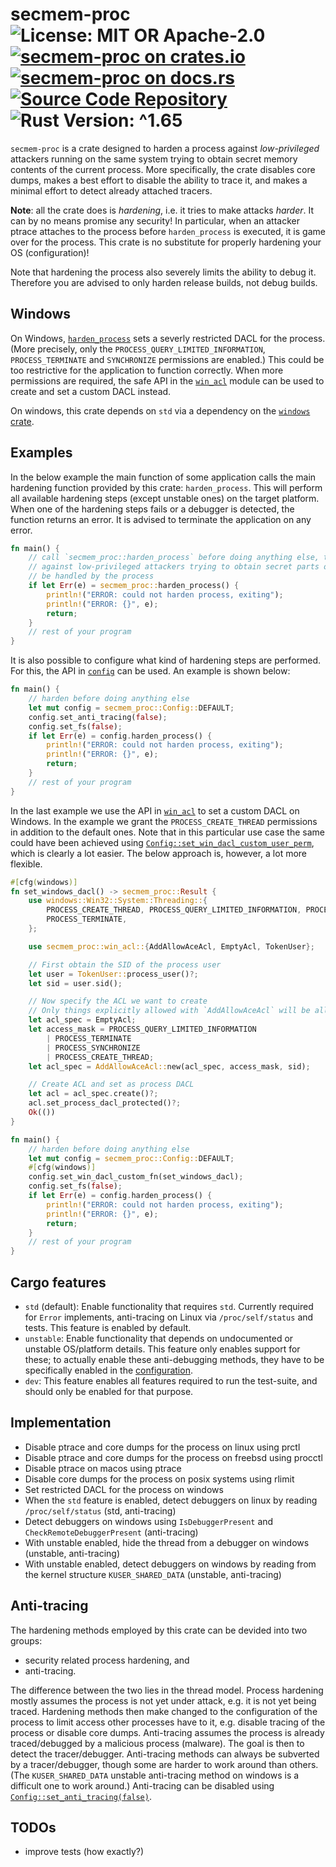 # secmem-proc ![License: MIT OR Apache-2.0](https://img.shields.io/badge/license-MIT%20OR%20Apache--2.0-blue) [![secmem-proc on crates.io](https://img.shields.io/crates/v/secmem-proc)](https://crates.io/crates/secmem-proc) [![secmem-proc on docs.rs](https://docs.rs/secmem-proc/badge.svg)](https://docs.rs/secmem-proc) [![Source Code Repository](https://img.shields.io/badge/Code-On%20GitHub-blue?logo=GitHub)](https://github.com/niluxv/secmem-proc) ![Rust Version: ^1.65](https://img.shields.io/badge/rustc-%5E1.65-orange.svg)

`secmem-proc` is a crate designed to harden a process against *low-privileged* attackers running on the same system trying to obtain secret memory contents of the current process. More specifically, the crate disables core dumps, makes a best effort to disable the ability to trace it, and makes a minimal effort to detect already attached tracers.

**Note**: all the crate does is *hardening*, i.e. it tries to make attacks *harder*. It can by no means promise any security! In particular, when an attacker ptrace attaches to the process before `harden_process` is executed, it is game over for the process. This crate is no substitute for properly hardening your OS (configuration)!

Note that hardening the process also severely limits the ability to debug it. Therefore you are advised to only harden release builds, not debug builds.


## Windows

On Windows, [`harden_process`][__link0] sets a severly restricted DACL for the process. (More precisely, only the `PROCESS_QUERY_LIMITED_INFORMATION`, `PROCESS_TERMINATE` and `SYNCHRONIZE` permissions are enabled.) This could be too restrictive for the application to function correctly. When more permissions are required, the safe API in the [`win_acl`][__link1] module can be used to create and set a custom DACL instead.

On windows, this crate depends on `std` via a dependency on the [`windows` crate][__link2].


## Examples

In the below example the main function of some application calls the main hardening function provided by this crate: `harden_process`. This will perform all available hardening steps (except unstable ones) on the target platform. When one of the hardening steps fails or a debugger is detected, the function returns an error. It is advised to terminate the application on any error.


```rust
fn main() {
    // call `secmem_proc::harden_process` before doing anything else, to harden the process
    // against low-privileged attackers trying to obtain secret parts of memory which will
    // be handled by the process
    if let Err(e) = secmem_proc::harden_process() {
        println!("ERROR: could not harden process, exiting");
        println!("ERROR: {}", e);
        return;
    }
    // rest of your program
}
```

It is also possible to configure what kind of hardening steps are performed. For this, the API in [`config`][__link3] can be used. An example is shown below:


```rust
fn main() {
    // harden before doing anything else
    let mut config = secmem_proc::Config::DEFAULT;
    config.set_anti_tracing(false);
    config.set_fs(false);
    if let Err(e) = config.harden_process() {
        println!("ERROR: could not harden process, exiting");
        println!("ERROR: {}", e);
        return;
    }
    // rest of your program
}
```

In the last example we use the API in [`win_acl`][__link4] to set a custom DACL on Windows. In the example we grant the `PROCESS_CREATE_THREAD` permissions in addition to the default ones. Note that in this particular use case the same could have been achieved using [`Config::set_win_dacl_custom_user_perm`][__link5], which is clearly a lot easier. The below approach is, however, a lot more flexible.


```rust
#[cfg(windows)]
fn set_windows_dacl() -> secmem_proc::Result {
    use windows::Win32::System::Threading::{
        PROCESS_CREATE_THREAD, PROCESS_QUERY_LIMITED_INFORMATION, PROCESS_SYNCHRONIZE,
        PROCESS_TERMINATE,
    };

    use secmem_proc::win_acl::{AddAllowAceAcl, EmptyAcl, TokenUser};

    // First obtain the SID of the process user
    let user = TokenUser::process_user()?;
    let sid = user.sid();

    // Now specify the ACL we want to create
    // Only things explicitly allowed with `AddAllowAceAcl` will be allowed; noting else
    let acl_spec = EmptyAcl;
    let access_mask = PROCESS_QUERY_LIMITED_INFORMATION
        | PROCESS_TERMINATE
        | PROCESS_SYNCHRONIZE
        | PROCESS_CREATE_THREAD;
    let acl_spec = AddAllowAceAcl::new(acl_spec, access_mask, sid);

    // Create ACL and set as process DACL
    let acl = acl_spec.create()?;
    acl.set_process_dacl_protected()?;
    Ok(())
}

fn main() {
    // harden before doing anything else
    let mut config = secmem_proc::Config::DEFAULT;
    #[cfg(windows)]
    config.set_win_dacl_custom_fn(set_windows_dacl);
    config.set_fs(false);
    if let Err(e) = config.harden_process() {
        println!("ERROR: could not harden process, exiting");
        println!("ERROR: {}", e);
        return;
    }
    // rest of your program
}
```


## Cargo features

 - `std` (default): Enable functionality that requires `std`. Currently required for `Error` implements, anti-tracing on Linux via `/proc/self/status` and tests. This feature is enabled by default.
 - `unstable`: Enable functionality that depends on undocumented or unstable OS/platform details. This feature only enables support for these; to actually enable these anti-debugging methods, they have to be specifically enabled in the [configuration][__link6].
 - `dev`: This feature enables all features required to run the test-suite, and should only be enabled for that purpose.


## Implementation

 - Disable ptrace and core dumps for the process on linux using prctl
 - Disable ptrace and core dumps for the process on freebsd using procctl
 - Disable ptrace on macos using ptrace
 - Disable core dumps for the process on posix systems using rlimit
 - Set restricted DACL for the process on windows
 - When the `std` feature is enabled, detect debuggers on linux by reading `/proc/self/status` (std, anti-tracing)
 - Detect debuggers on windows using `IsDebuggerPresent` and `CheckRemoteDebuggerPresent` (anti-tracing)
 - With unstable enabled, hide the thread from a debugger on windows (unstable, anti-tracing)
 - With unstable enabled, detect debuggers on windows by reading from the kernel structure `KUSER_SHARED_DATA` (unstable, anti-tracing)


## Anti-tracing

The hardening methods employed by this crate can be devided into two groups:

 - security related process hardening, and
 - anti-tracing.

The difference between the two lies in the thread model. Process hardening mostly assumes the process is not yet under attack, e.g. it is not yet being traced. Hardening methods then make changed to the configuration of the process to limit access other processes have to it, e.g. disable tracing of the process or disable core dumps. Anti-tracing assumes the process is already traced/debugged by a malicious process (malware). The goal is then to detect the tracer/debugger. Anti-tracing methods can always be subverted by a tracer/debugger, though some are harder to work around than others. (The `KUSER_SHARED_DATA` unstable anti-tracing method on windows is a difficult one to work around.) Anti-tracing can be disabled using [`Config::set_anti_tracing(false)`][__link7].


## TODOs

 - improve tests (how exactly?)


 [__cargo_doc2readme_dependencies_info]: ggGkYW0BYXSEG71F3OPwqbpvG9IQ5w6Zri17Gx1ipmWFPJ-eG-CMco2qCPLiYXKEG8n9VxFLV9bGG-zuPB6sKlsqG8WGjGJMKSL5G5cqg65GX-KZYWSBg2tzZWNtZW0tcHJvY2UwLjMuMGtzZWNtZW1fcHJvYw
 [__link0]: https://docs.rs/secmem-proc/0.3.0/secmem_proc/?search=harden::harden_process
 [__link1]: https://docs.rs/secmem-proc/0.3.0/secmem_proc/win_acl/index.html
 [__link2]: https://crates.io/crates/windows
 [__link3]: https://docs.rs/secmem-proc/0.3.0/secmem_proc/config/index.html
 [__link4]: https://docs.rs/secmem-proc/0.3.0/secmem_proc/win_acl/index.html
 [__link5]: https://docs.rs/secmem-proc/0.3.0/secmem_proc/?search=config::Config::set_win_dacl_custom_user_perm
 [__link6]: https://docs.rs/secmem-proc/0.3.0/secmem_proc/?search=config::Config
 [__link7]: https://docs.rs/secmem-proc/0.3.0/secmem_proc/?search=config::Config::set_anti_tracing

